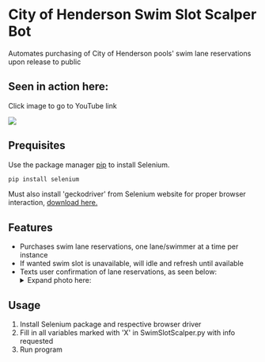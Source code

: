 # City of Henderson Swim Slot Scalper Bot

Automates purchasing of City of Henderson pools' swim lane reservations upon release to public

## Seen in action here:

Click image to go to YouTube link

[![](http://img.youtube.com/vi/QlVPhGkXQu0/0.jpg)](http://www.youtube.com/watch?v=QlVPhGkXQu0)

## Prequisites

Use the package manager [pip](https://pip.pypa.io/en/stable/) to install Selenium.

```bash
pip install selenium
```

Must also install 'geckodriver' from Selenium website for proper browser interaction, [download here.](https://selenium-python.readthedocs.io/installation.html)

## Features

* Purchases swim lane reservations, one lane/swimmer at a time per instance
* If wanted swim slot is unavailable, will idle and refresh until available
* Texts user confirmation of lane reservations, as seen below: <details> <summary>Expand photo here:</summary>
![automated like clockwork](https://i.imgur.com/IFd47qX.jpg)
</details>

## Usage

1. Install Selenium package and respective browser driver
2. Fill in all variables marked with 'X' in SwimSlotScalper.py with info requested
3. Run program
